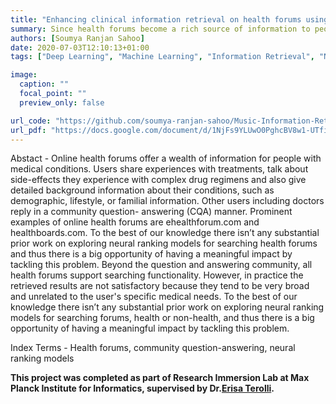 ```yaml
---
title: "Enhancing clinical information retrieval on health forums using neural ranking models"
summary: Since health forums become a rich source of information to people with medical conditions discussing treatments, doctor's opinions, side-effects to complex-drugs, while also sharing personal background medical information in a community question-answering framework, we develop a neural search engine on top of such health forums by exploring the state-of-the-art neural ranking models. We first write a set of optimal heuristic functions that maximizes the relevancy scores for a labelled dataset by training a snorkel classifier that classifies a given query-document pair as relevant or irrelevant. Later, these functions are extended to classify the unlabelled set of query-document pairs, followed by re-ranking using neural re-rankers.  
authors: [Soumya Ranjan Sahoo]
date: 2020-07-03T12:10:13+01:00
tags: ["Deep Learning", "Machine Learning", "Information Retrieval", "Natural Language Processing", "Information extraction"]

image:
  caption: ""
  focal_point: ""
  preview_only: false

url_code: "https://github.com/soumya-ranjan-sahoo/Music-Information-Retrieval"
url_pdf: "https://docs.google.com/document/d/1NjFs9YLUwO0PghcBV8w1-UTfimGiRg0YDQkAnTph7uc/edit"
---
```


Abstact - Online health forums offer a wealth of information for people with medical conditions. Users share experiences with treatments, talk about side-effects they experience with complex drug regimens and also give detailed background information about their conditions, such as demographic, lifestyle, or familial information. Other users including doctors reply in a community question- answering (CQA) manner. Prominent examples of online health forums are ehealthforum.com and healthboards.com. To the best of our knowledge there isn’t any substantial prior work on exploring neural ranking models for searching health forums and thus there is a big opportunity of having a meaningful impact by tackling this problem. Beyond the question and answering community, all health forums support searching functionality. However, in practice the retrieved results are not satisfactory because they tend to be very broad and unrelated to the user's specific medical needs. To the best of our knowledge there isn’t any substantial prior work on exploring neural ranking models for searching forums, health or non-health, and thus there is a big opportunity of having a meaningful impact by tackling this problem.

Index Terms - Health forums, community question-answering, neural ranking models

**This project was completed as part of Research Immersion Lab at Max Planck Institute for Informatics, supervised by Dr.[Erisa Terolli](https://faculty.stevens.edu/eterolli).**
